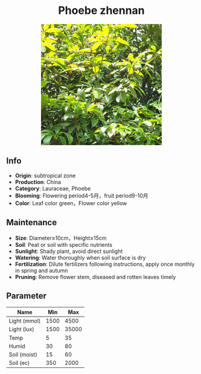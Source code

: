 <h1 align='center'>Phoebe zhennan</h1>
<p align="center">
    <img 
        align='center'
        width='320'
        src="../images/phoebe zhennan.png" 
        alt='Phoebe zhennan' />
</p>

## Info

 - **Origin**: subtropical zone
 - **Production**: China
 - **Category**: Lauraceae, Phoebe
 - **Blooming**: Flowering period4-5月，fruit period9-10月
 - **Color**: Leaf color green，Flower color yellow

## Maintenance

 - **Size**: Diameter≥10cm，Height≥15cm
 - **Soil**: Peat or soil with specific nutrients
 - **Sunlight**: Shady plant, avoid direct sunlight
 - **Watering**: Water thoroughly when soil surface is dry
 - **Fertilization**: Dilute fertilizers following instructions, apply once monthly in spring and autumn
 - **Pruning**: Remove flower stem, diseased and rotten leaves timely

## Parameter

| Name         | Min  | Max   |
|--------------|------|-------|
| Light (mmol) | 1500 | 4500  |
| Light (lux)  | 1500 | 35000 |
| Temp         | 5    | 35    |
| Humid        | 30   | 80    |
| Soil (moist) | 15   | 60    |
| Soil (ec)    | 350  | 2000  |